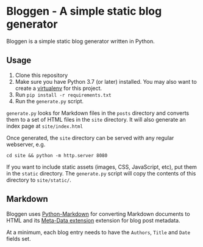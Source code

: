 # Bloggen - A simple static blog generator

Bloggen is a simple static blog generator written in Python.

## Usage

1. Clone this repository
1. Make sure you have Python 3.7 (or later) installed. You may also
   want to create a [virtualenv][virtualenv] for this project.
1. Run `pip install -r requirements.txt`
1. Run the `generate.py` script.

`generate.py` looks for Markdown files in the `posts` directory and
converts them to a set of HTML files in the `site` directory. It will
also generate an index page at `site/index.html`

Once generated, the `site` directory can be served with any regular
webserver, e.g.

    cd site && python -m http.server 8080

If you want to include static assets (images, CSS, JavaScript, etc),
put them in the `static` directory. The `generate.py` script will copy
the contents of this directory to `site/static/`.

## Markdown

Bloggen uses [Python-Markdown][pymark] for converting Markdown
documents to HTML and its [Meta-Data extension][metadata] extension
for blog post metadata.

At a minimum, each blog entry needs to have the `Authors`, `Title` and
`Date` fields set.

[pymark]: https://python-markdown.github.io
[metadata]: https://python-markdown.github.io/extensions/meta_data/
[virtualenv]: https://virtualenv.pypa.io/
